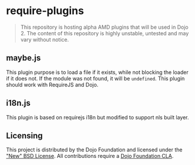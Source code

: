 # require-plugins

> This repository is hosting alpha AMD plugins that will be used in Dojo 2. The content of this repository is highly unstable, untested and may vary without notice.

## maybe.js

This plugin purpose is to load a file if it exists, while not blocking the loader if it does not. If the module was not found, it will be `undefined`.
This plugin should work with RequireJS and Dojo.

## i18n.js

This plugin is based on requirejs i18n but modified to support nls built layer.

## Licensing

This project is distributed by the Dojo Foundation and licensed under the ["New" BSD License](https://github.com/dojo/dojo/blob/master/LICENSE#L13-L41).
All contributions require a [Dojo Foundation CLA](http://dojofoundation.org/about/claForm).
